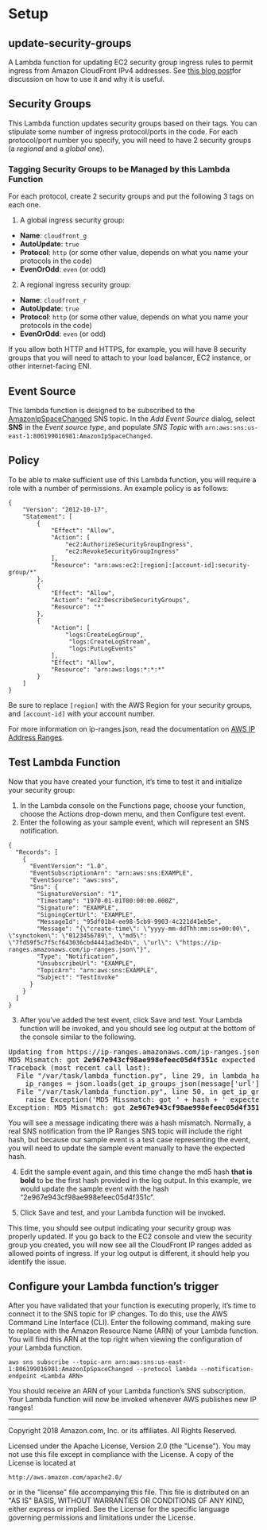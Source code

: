 # Setup

## update-security-groups

A Lambda function for updating EC2 security group ingress rules to permit ingress from Amazon CloudFront IPv4 addresses. See [this blog post](https://aws.amazon.com/blogs/security/how-to-automatically-update-your-security-groups-for-amazon-cloudfront-and-aws-waf-by-using-aws-lambda/)for discussion on how to use it and why it is useful.

## Security Groups

This Lambda function updates security groups based on their tags. You can stipulate some number of ingress protocol/ports in the code. For each protocol/port number you specify, you will need to have 2 security groups (a *regional* and a *global* one).

### Tagging Security Groups to be Managed by this Lambda Function
For each protocol, create 2 security groups and put the following 3 tags on each one.

1. A global ingress security group:
  * **Name**: `cloudfront_g`
  * **AutoUpdate**: `true`
  * **Protocol**: `http` (or some other value, depends on what you name your protocols in the code)
  * **EvenOrOdd**: `even` (or odd)
2. A regional ingress security group:
  * **Name**: `cloudfront_r`
  * **AutoUpdate**: `true`
  * **Protocol**: `http` (or some other value, depends on what you name your protocols in the code)
  * **EvenOrOdd**: `even` (or odd)

If you allow both HTTP and HTTPS, for example, you will have 8 security groups that you will need to attach to your load balancer, EC2 instance, or other internet-facing ENI.

## Event Source

This lambda function is designed to be subscribed to the 
[AmazonIpSpaceChanged](http://docs.aws.amazon.com/general/latest/gr/aws-ip-ranges.html#subscribe-notifications) 
SNS topic. In the _Add Event Source_ dialog, select **SNS** in the *Event source type*, and populate *SNS Topic* with `arn:aws:sns:us-east-1:806199016981:AmazonIpSpaceChanged`.


## Policy

To be able to make sufficient use of this Lambda function, you will require a role with a number of permissions. An example policy is as follows:

```
{
    "Version": "2012-10-17",
    "Statement": [
        {
            "Effect": "Allow",
            "Action": [
                "ec2:AuthorizeSecurityGroupIngress",
                "ec2:RevokeSecurityGroupIngress"
            ],
            "Resource": "arn:aws:ec2:[region]:[account-id]:security-group/*"
        },
        {
            "Effect": "Allow",
            "Action": "ec2:DescribeSecurityGroups",
            "Resource": "*"
        },
        {
            "Action": [
                "logs:CreateLogGroup",
                 "logs:CreateLogStream",
                 "logs:PutLogEvents"
            ],
            "Effect": "Allow",
            "Resource": "arn:aws:logs:*:*:*"
        }
    ]
}
```

Be sure to replace `[region]` with the AWS Region for your security groups, and `[account-id]` with your account number.

For more information on ip-ranges.json, read the documentation on [AWS IP Address Ranges](http://docs.aws.amazon.com/general/latest/gr/aws-ip-ranges.html).

## Test Lambda Function
Now that you have created your function, it’s time to test it and initialize your security group:

1.  In the Lambda console on the Functions page, choose your function, choose the Actions drop-down menu, and then Configure test event.
2.  Enter the following as your sample event, which will represent an SNS notification.

```
{
  "Records": [
    {
      "EventVersion": "1.0",
      "EventSubscriptionArn": "arn:aws:sns:EXAMPLE",
      "EventSource": "aws:sns",
      "Sns": {
        "SignatureVersion": "1",
        "Timestamp": "1970-01-01T00:00:00.000Z",
        "Signature": "EXAMPLE",
        "SigningCertUrl": "EXAMPLE",
        "MessageId": "95df01b4-ee98-5cb9-9903-4c221d41eb5e",
        "Message": "{\"create-time\": \"yyyy-mm-ddThh:mm:ss+00:00\", \"synctoken\": \"0123456789\", \"md5\": \"7fd59f5c7f5cf643036cbd4443ad3e4b\", \"url\": \"https://ip-ranges.amazonaws.com/ip-ranges.json\"}",
        "Type": "Notification",
        "UnsubscribeUrl": "EXAMPLE",
        "TopicArn": "arn:aws:sns:EXAMPLE",
        "Subject": "TestInvoke"
      }
    }
  ]
}
```
3.  After you’ve added the test event, click Save and test. Your Lambda function will be invoked, and you should see log output at the bottom of the console similar to the following.
<pre>
Updating from https://ip-ranges.amazonaws.com/ip-ranges.json
MD5 Mismatch: got <b>2e967e943cf98ae998efeec05d4f351c</b> expected 7fd59f5c7f5cf643036cbd4443ad3e4b: Exception
Traceback (most recent call last):
  File "/var/task/lambda_function.py", line 29, in lambda_handler
    ip_ranges = json.loads(get_ip_groups_json(message['url'], message['md5']))
  File "/var/task/lambda_function.py", line 50, in get_ip_groups_json
    raise Exception('MD5 Missmatch: got ' + hash + ' expected ' + expected_hash)
Exception: MD5 Mismatch: got <b>2e967e943cf98ae998efeec05d4f351c</b> expected 7fd59f5c7f5cf643036cbd4443ad3e4b
</pre>
You will see a message indicating there was a hash mismatch. Normally, a real SNS notification from the IP Ranges SNS topic will include the right hash, but because our sample event is a test case representing the event, you will need to update the sample event manually to have the expected hash.

4.  Edit the sample event again, and this time change the md5 hash **that is bold** to be the first hash provided in the log output. In this example, we would update the sample event with the hash “2e967e943cf98ae998efeec05d4f351c”.


5.  Click Save and test, and your Lambda function will be invoked.

This time, you should see output indicating your security group was properly updated. If you go back to the EC2 console and view the security group you created, you will now see all the CloudFront IP ranges added as allowed points of ingress. If your log output is different, it should help you identify the issue.

## Configure your Lambda function’s trigger
After you have validated that your function is executing properly, it’s time to connect it to the SNS topic for IP changes. To do this, use the AWS Command Line Interface (CLI). Enter the following command, making sure to replace <Lambda ARN> with the Amazon Resource Name (ARN) of your Lambda function. You will find this ARN at the top right when viewing the configuration of your Lambda function.

`aws sns subscribe --topic-arn arn:aws:sns:us-east-1:806199016981:AmazonIpSpaceChanged --protocol lambda --notification-endpoint <Lambda ARN>`

You should receive an ARN of your Lambda function’s SNS subscription. Your Lambda function will now be invoked whenever AWS publishes new IP ranges!
***

Copyright 2018 Amazon.com, Inc. or its affiliates. All Rights Reserved.

Licensed under the Apache License, Version 2.0 (the "License"). You may not use this file except in compliance with the License. A copy of the License is located at

    http://aws.amazon.com/apache2.0/

or in the "license" file accompanying this file. This file is distributed on an "AS IS" BASIS, WITHOUT WARRANTIES OR CONDITIONS OF ANY KIND, either express or implied. See the License for the specific language governing permissions and limitations under the License.
